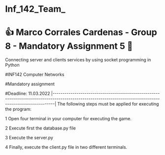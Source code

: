 
# Inf_142_Team_
# :+1: Marco Corrales Cardenas - Group 8 - Mandatory Assignment 5 🛐
Connecting server and clients services  by using socket programming in Python



#INF142 Computer Networks

#Mandatory assignment 

#Deadline: 11.03.2022
|-------------------------------------------------------------------------------------------------------------------------------------------------------------|
The following steps must be applied for executing the program:

1 Open four terminal in your computer for executing the game.

2 Execute first the database.py file

3 Execute the server.py

4 Finally, execute the client.py file in two different terminals.

